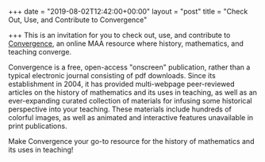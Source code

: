 +++
date = "2019-08-02T12:42:00+00:00"
layout = "post"
title = "Check Out, Use, and Contribute to Convergence"

+++
This is an invitation for you to check out, use, and contribute to [Convergence](http://www.maa.org/press/periodicals/convergence), 
an online MAA resource where history, mathematics, and teaching converge.<br/>
<!--more-->
Convergence is a free, open-access "onscreen" publication, rather than a typical electronic journal consisting of pdf downloads. 
Since its establishment in 2004, it has provided multi-webpage peer-reviewed articles on the history of mathematics and its uses 
in teaching, as well as an ever-expanding curated collection of materials for infusing some historical perspective into your teaching. 
These materials include hundreds of colorful images, as well as animated and interactive features unavailable in print publications.

Make Convergence your go-to resource for the history of mathematics and its uses in teaching!
